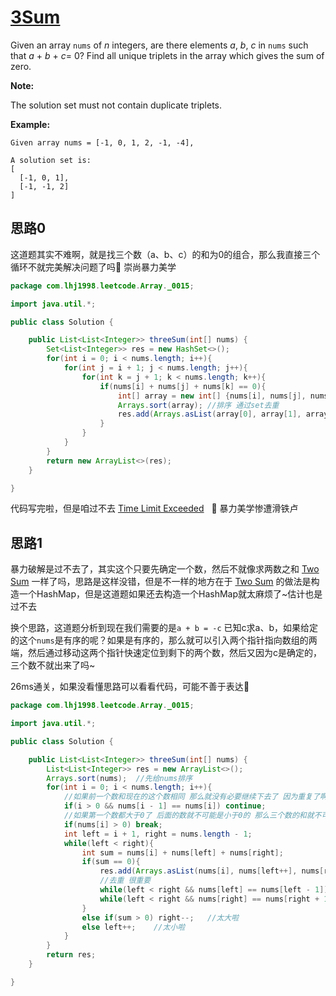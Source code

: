 # [3Sum](https://leetcode.com/problems/3sum/)

Given an array `nums` of *n* integers, are there elements *a*, *b*, *c* in `nums` such that *a* + *b* + *c*= 0? Find all unique triplets in the array which gives the sum of zero.

**Note:**

The solution set must not contain duplicate triplets.

**Example:**

```
Given array nums = [-1, 0, 1, 2, -1, -4],

A solution set is:
[
  [-1, 0, 1],
  [-1, -1, 2]
]
```

## 思路0

这道题其实不难啊，就是找三个数（a、b、c）的和为0的组合，那么我直接三个循环不就完美解决问题了吗:see_no_evil: 崇尚暴力美学

```java
package com.lhj1998.leetcode.Array._0015;

import java.util.*;

public class Solution {

    public List<List<Integer>> threeSum(int[] nums) {
        Set<List<Integer>> res = new HashSet<>();
        for(int i = 0; i < nums.length; i++){
            for(int j = i + 1; j < nums.length; j++){
                for(int k = j + 1; k < nums.length; k++){
                    if(nums[i] + nums[j] + nums[k] == 0){
                        int[] array = new int[] {nums[i], nums[j], nums[k]};
                        Arrays.sort(array); //排序 通过set去重
                        res.add(Arrays.asList(array[0], array[1], array[2]));
                    }
                }
            }
        }
        return new ArrayList<>(res);
    }

}

```

代码写完啦，但是咱过不去 [Time Limit Exceeded]()​ ​ ​ :see_no_evil: 暴力美学惨遭滑铁卢

## 思路1

暴力破解是过不去了，其实这个只要先确定一个数，然后不就像求两数之和 [Two Sum](../0001/README.md) 一样了吗，思路是这样没错，但是不一样的地方在于 [Two Sum](../0001/README.md) 的做法是构造一个HashMap，但是这道题如果还去构造一个HashMap就太麻烦了~估计也是过不去

换个思路，这道题分析到现在我们需要的是`a + b = -c` 已知c求a、b，如果给定的这个`nums`是有序的呢？如果是有序的，那么就可以引入两个指针指向数组的两端，然后通过移动这两个指针快速定位到剩下的两个数，然后又因为c是确定的，三个数不就出来了吗~

26ms通关，如果没看懂思路可以看看代码，可能不善于表达:see_no_evil: 

```java
package com.lhj1998.leetcode.Array._0015;

import java.util.*;

public class Solution {

    public List<List<Integer>> threeSum(int[] nums) {
        List<List<Integer>> res = new ArrayList<>();
        Arrays.sort(nums);  //先给nums排序
        for(int i = 0; i < nums.length; i++){
            //如果前一个数和现在的这个数相同 那么就没有必要继续下去了 因为重复了啊
            if(i > 0 && nums[i - 1] == nums[i]) continue;
            //如果第一个数都大于0了 后面的数就不可能是小于0的 那么三个数的和就不可能是0了
            if(nums[i] > 0) break;
            int left = i + 1, right = nums.length - 1;
            while(left < right){
                int sum = nums[i] + nums[left] + nums[right];
                if(sum == 0){
                    res.add(Arrays.asList(nums[i], nums[left++], nums[right--]));
                    //去重 很重要
                    while(left < right && nums[left] == nums[left - 1]) left++;
                    while(left < right && nums[right] == nums[right + 1]) right--;
                }
                else if(sum > 0) right--;   //太大啦
                else left++;    //太小啦
            }
        }
        return res;
    }

}

```

